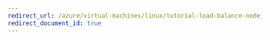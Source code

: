 ```yaml
---
redirect_url: /azure/virtual-machines/linux/tutorial-load-balance-nodejs
redirect_document_id: true
---
```

